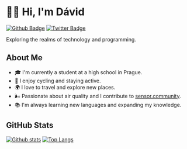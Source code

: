 # 👨‍💻 Hi, I'm Dávid

[![Github Badge](https://img.shields.io/badge/-DavidHuljak-grey?style=flat&logo=github&logoColor=white&link=https://github.com/DavidHuljak/)](https://www.github.com/DavidHuljak/) [![Twitter Badge](https://img.shields.io/badge/-DavidHuljak-00acee?style=flat&logo=twitter&logoColor=white&link=https://twitter.com/DavidHuljak/)](https://www.twitter.com/DavidHuljak/)

Exploring the realms of technology and programming.

## About Me
- 🎓 I'm currently a student at a high school in Prague.
- 🚴 I enjoy cycling and staying active.
- 🌍 I love to travel and explore new places.
- 🌬️ Passionate about air quality and I contribute to [sensor.community](https://sensor.community/).
- 📚 I'm always learning new languages and expanding my knowledge.

## GitHub Stats

[![Github stats](https://github-readme-stats.vercel.app/api?username=DavidHuljak&show_icons=true&include_all_commits=true)](https://github.com/DavidHuljak/)
[![Top Langs](https://github-readme-stats.vercel.app/api/top-langs/?username=DavidHuljak&layout=compact)](https://github.com/DavidHuljak/)
